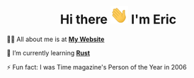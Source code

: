 <h1 align="center">
    Hi there <img src="./assets/wave.gif" width="40" height="40"> I'm Eric
</h1>

🙋‍♂️ All about me is at **[My Website](https://erickillian.github.io)**
<!-- 🔭 I’m currently working on ... -->
🌱 I’m currently learning **[Rust](https://www.rust-lang.org/)**
<!-- 👯 I’m looking to collaborate on  -->
<!-- 🤔 I’m looking for help with ... -->
<!-- 💬 Ask me about ... -->
<!-- 📫 How to reach me:  -->
⚡ Fun fact: I was Time magazine's Person of the Year in 2006


